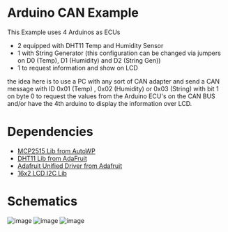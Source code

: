# Arduino CAN Example #
This Example uses 4 Arduinos as ECUs 
- 2 equipped with DHT11 Temp and Humidity Sensor
- 1 with String Generator (this configuration can be changed via jumpers on D0 (Temp), D1 (Humidity) and D2 (String Gen))
- 1 to request information and show on LCD

the idea here is to use a PC with any sort of CAN adapter and send a CAN message with ID 0x01 (Temp) , 0x02 (Humidity) or 0x03 (String) with bit 1 on byte 0 to request the values from the Arduino ECU's on the CAN BUS and/or have the 4th arduino to display the information over LCD.

# Dependencies #
- [MCP2515 Lib from AutoWP](https://github.com/autowp/arduino-mcp2515)
- [DHT11 Lib from AdaFruit](https://github.com/adafruit/DHT-sensor-library)
- [Adafruit Unified Driver from Adafruit](https://github.com/adafruit/Adafruit_Sensor)
- [16x2 LCD I2C Lib](https://www.arduinolibraries.info/libraries/liquid-crystal-i2-c)

# Schematics #
![image](https://user-images.githubusercontent.com/17009943/210840281-2bbf5742-b14b-4bd0-9204-a7b6d7a8929d.png)
![image](https://user-images.githubusercontent.com/17009943/210841721-305bc9f5-b6a4-4bdf-803a-f3f9f8cf08b0.png)
![image](https://user-images.githubusercontent.com/17009943/210849493-12a9c6f5-a682-4b79-867e-9f872c201afe.png)
